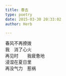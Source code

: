 ```yaml
---  
title: 春去  
type: poetry  
date: 2015-03-30 20:33:02  
author: Herb  

---  
```

春风不再撩拨  
我　消了心火  
再见时　　我疲惫地  
浸湿在夏日里  
再没气力　惹祸